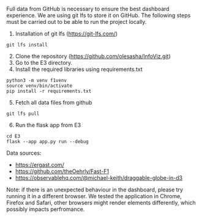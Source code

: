 Full data from GitHub is necessary to ensure the best dashboard experience. We are using git lfs to store it on GitHub. 
The following steps must be carried out to be able to run the project locally.

1. Installation of git lfs (https://git-lfs.com/) 

```
git lfs install
```

2. Clone the repository (https://github.com/olesasha/InfoViz.git)
3. Go to the E3 directory. 
4. Install the required libraries using requirements.txt
```
python3 -m venv f1venv
source venv/bin/activate
pip install -r requirements.txt
```
5. Fetch all data files from github
```
git lfs pull
```
6. Run the flask app from E3
``` 
cd E3
flask --app app.py run --debug 
```

Data sources: 
- https://ergast.com/
- https://github.com/theOehrly/Fast-F1
- https://observablehq.com/@michael-keith/draggable-globe-in-d3

Note: if there is an unexpected behaviour in the dashboard, please try running it in a different browser. We tested the application in Chrome, Firefox and Safari, other browsers might render elements differently, which possibly impacts perfromance. 